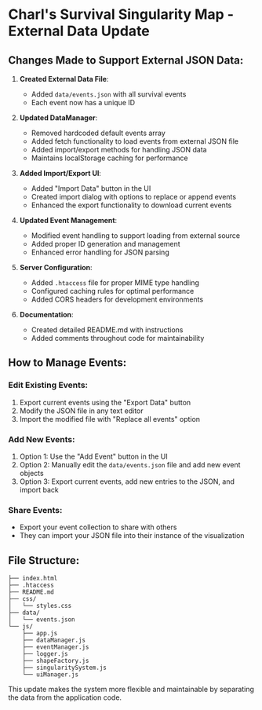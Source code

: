 # Charl's Survival Singularity Map - External Data Update

## Changes Made to Support External JSON Data:

1. **Created External Data File**:
   - Added `data/events.json` with all survival events
   - Each event now has a unique ID

2. **Updated DataManager**:
   - Removed hardcoded default events array
   - Added fetch functionality to load events from external JSON file
   - Added import/export methods for handling JSON data
   - Maintains localStorage caching for performance

3. **Added Import/Export UI**:
   - Added "Import Data" button in the UI
   - Created import dialog with options to replace or append events
   - Enhanced the export functionality to download current events

4. **Updated Event Management**:
   - Modified event handling to support loading from external source
   - Added proper ID generation and management
   - Enhanced error handling for JSON parsing

5. **Server Configuration**:
   - Added `.htaccess` file for proper MIME type handling
   - Configured caching rules for optimal performance
   - Added CORS headers for development environments

6. **Documentation**:
   - Created detailed README.md with instructions
   - Added comments throughout code for maintainability

## How to Manage Events:

### Edit Existing Events:
1. Export current events using the "Export Data" button
2. Modify the JSON file in any text editor
3. Import the modified file with "Replace all events" option

### Add New Events:
1. Option 1: Use the "Add Event" button in the UI
2. Option 2: Manually edit the `data/events.json` file and add new event objects
3. Option 3: Export current events, add new entries to the JSON, and import back

### Share Events:
- Export your event collection to share with others
- They can import your JSON file into their instance of the visualization

## File Structure:

```
├── index.html
├── .htaccess
├── README.md
├── css/
│   └── styles.css
├── data/
│   └── events.json
└── js/
    ├── app.js
    ├── dataManager.js
    ├── eventManager.js
    ├── logger.js
    ├── shapeFactory.js
    ├── singularitySystem.js
    └── uiManager.js
```

This update makes the system more flexible and maintainable by separating the data from the application code.